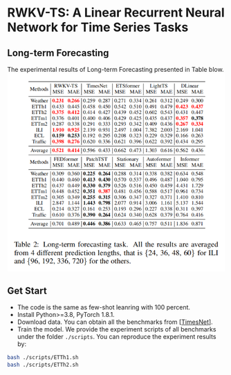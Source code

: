 # RWKV-TS: A Linear Recurrent Neural Network for Time Series Tasks

## Long-term Forecasting
The experimental results of Long-term Forecasting presented in Table blow.
![image](../pic/long_term_result.png)

## Get Start

- The code is the same as few-shot leanring with 100 percent.
- Install Python>=3.8, PyTorch 1.8.1.
- Download data. You can obtain all the benchmarks from [[TimesNet](https://github.com/thuml/Time-Series-Library)].
- Train the model. We provide the experiment scripts of all benchmarks under the folder `./scripts`. You can reproduce the experiment results by:

```bash
bash ./scripts/ETTh1.sh
bash ./scripts/ETTh2.sh
```